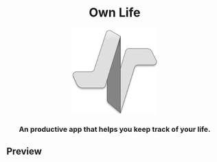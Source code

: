   
<h1 align="center">Own Life</h1>
<p align="center"><img src="icons/icon_vf.png" width="200" height="200"/></p>

<h3 align="center">An productive app that helps you keep track of your life.</h3>

<h2>Preview</h2>


